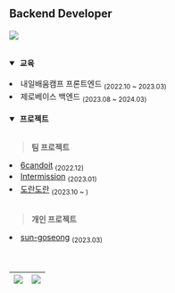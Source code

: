 <h1>
    <sup><sup>Backend Developer</sup> </sup>
</h1>

<p align="left">
    <a href="https://maengjun.tistory.com/" target="_blank">
      <img src="https://img.shields.io/badge/Blog-000000?style=flat-square&logo=tistory" />
    </a>
</p>

<br/>

<details open>

<summary>&nbsp;<b>교육</b></summary>
<br />

<li> 내일배움캠프 프론트엔드 <sub>(2022.10 ~ 2023.03)</sub></li>
<li> 제로베이스 백엔드 <sub>(2023.08 ~ 2024.03)</sub></li>

</details>

<br/>

<details open>

<summary>&nbsp;<b>프로젝트</b></summary>
<br />

> <b>팀 프로젝트</b>

<li><a href="https://github.com/dwg787/6candoit">6candoit</a> <sub>(2022.12)</sub></li>
<li><a href="https://github.com/yujleee/intermission">Intermission</a> <sub>(2023.01)
<li><a href="https://github.com/leesoonjae/weather">도란도란</a> <sub>(2023.10 ~ )
</sub></li>



<br />

> <b>개인 프로젝트</b>

<li><a href="https://github.com/chorongs/sun-goseong">sun-goseong</a> <sub>(2023.03)</sub></li>


</details>

<br />


<br />
<table>
  <thead>
    <tr>
      <th>
          <a href="https://github.com/anuraghazra/github-readme-stats">
            <img align="center" src="https://github-readme-stats.vercel.app/api/top-langs/?username=chorongs&layout=compact&hide_border=true" />
        </a>
      </th>
      <th>
        <a href="https://github.com/anuraghazra/github-readme-stats">
         <img align="center" src="https://github-readme-stats.vercel.app/api?username=chorongs&theme=buefy&show_icons=true&hide_border=true" />
        </a>
      </th>
    </tr>
  </thead>
</table>

